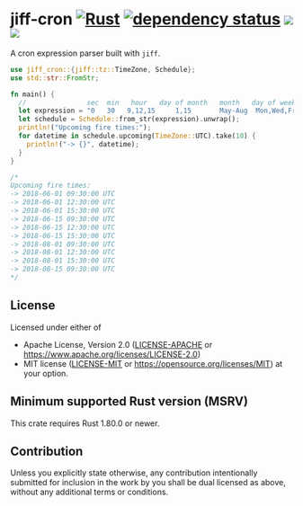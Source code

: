 # jiff-cron [![Rust](https://github.com/maxcountryman/jiff-cron/workflows/Rust/badge.svg)](https://github.com/maxcountryman/jiff-cron/actions) [![dependency status](https://deps.rs/repo/github/jiff-cron/jiff-cron/status.svg)](https://deps.rs/repo/github/jiff-cron/jiff-cron) [![](https://img.shields.io/crates/v/jiff-cron.svg)](https://crates.io/crates/jiff-cron) [![](https://docs.rs/jiff-cron/badge.svg)](https://docs.rs/jiff-cron)

A cron expression parser built with `jiff`.

```rust
use jiff_cron::{jiff::tz::TimeZone, Schedule};
use std::str::FromStr;

fn main() {
  //               sec  min   hour   day of month   month   day of week   year
  let expression = "0   30   9,12,15     1,15       May-Aug  Mon,Wed,Fri  2018/2";
  let schedule = Schedule::from_str(expression).unwrap();
  println!("Upcoming fire times:");
  for datetime in schedule.upcoming(TimeZone::UTC).take(10) {
    println!("-> {}", datetime);
  }
}

/*
Upcoming fire times:
-> 2018-06-01 09:30:00 UTC
-> 2018-06-01 12:30:00 UTC
-> 2018-06-01 15:30:00 UTC
-> 2018-06-15 09:30:00 UTC
-> 2018-06-15 12:30:00 UTC
-> 2018-06-15 15:30:00 UTC
-> 2018-08-01 09:30:00 UTC
-> 2018-08-01 12:30:00 UTC
-> 2018-08-01 15:30:00 UTC
-> 2018-08-15 09:30:00 UTC
*/
```

## License

Licensed under either of

- Apache License, Version 2.0 ([LICENSE-APACHE](LICENSE-APACHE) or https://www.apache.org/licenses/LICENSE-2.0)
- MIT license ([LICENSE-MIT](LICENSE-MIT) or https://opensource.org/licenses/MIT)
  at your option.

## Minimum supported Rust version (MSRV)

This crate requires Rust 1.80.0 or newer.

## Contribution

Unless you explicitly state otherwise, any contribution intentionally submitted
for inclusion in the work by you shall be dual licensed as above, without any
additional terms or conditions.
